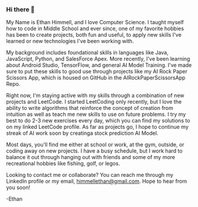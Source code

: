 ### Hi there 👋

My Name is Ethan Himmell, and I love Computer Science. I taught myself how to code in Middle School and ever since, one of my favorite hobbies has been to create projects, both fun and useful, to apply new skills I've learned or new technologies I've been working with.

My background includes foundational skills in languages like Java, JavaScript, Python, and SalesForce Apex. More recently, I've been learning about Android Studio, TensorFlow, and general AI Model Training. I've made sure to put these skills to good use through projects like my AI Rock Paper Scissors App, which is housed on GitHub in the AIRockPaperScissorsApp Repo.

Right now, I'm staying active with my skills through a combination of new projects and LeetCode. I started LeetCoding only recently, but I love the ability to write algorithms that reinforce the concept of creation from intuition as well as teach me new skills to use on future problems. I try my best to do 2-3 new exercises every day, which you can find my solutions to on my linked LeetCode profile. As far as projects go, I hope to continue my streak of AI work soon by creatinga stock prediction AI Model.

Most days, you'll find me either at school or work, at the gym, outside, or coding away on new projects. I have a busy schedule, but I work hard to balance it out through hanging out with friends and some of my more recreational hobbies like fishing, golf, or legos.

Looking to contact me or collaborate? You can reach me through my LinkedIn profile or my email, himmellethan@gmail.com. Hope to hear from you soon!

-Ethan
<!--
**Ehimmell/Ehimmell** is a ✨ _special_ ✨ repository because its `README.md` (this file) appears on your GitHub profile.

Here are some ideas to get you started:
- 🔭 I’m currently working on ...
- 🌱 I’m currently learning ...
- 👯 I’m looking to collaborate on ...
- 🤔 I’m looking for help with ...
- 💬 Ask me about ...
- 📫 How to reach me: ...
- 😄 Pronouns: ...
- ⚡ Fun fact: ...
-->
